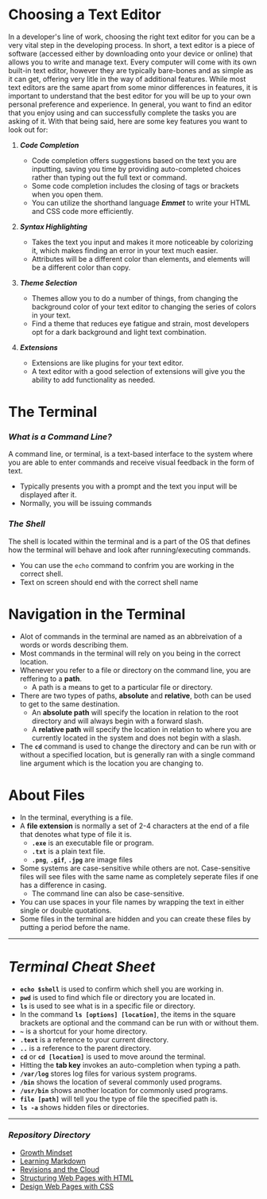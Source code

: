 # **Choosing a Text Editor**


In a developer's line of work, choosing the right text editor for you can be a very vital step in the developing process. In short, a text editor is a piece of software (accessed either by downloading onto your device or online) that allows you to write and manage text. Every computer will come with its own built-in text editor, however they are typically bare-bones and as simple as it can get, offering very litle in the way of additional features. While most text editors are the same apart from some minor differences in features, it is important to understand that the best editor for you will be up to your own personal preference and experience. In general, you want to find an editor that you enjoy using and can successfully complete the tasks you are asking of it. With that being said, here are some key features you want to look out for:

1. ***Code Completion***
    - Code completion offers suggestions based on the text you are inputting, saving you time by providing auto-completed choices rather than typing out the full text or command.
    - Some code completion includes the closing of tags or brackets when you open them.
    - You can utilize the shorthand language ***Emmet*** to write your HTML and CSS code more efficiently.

2. ***Syntax Highlighting***
    - Takes the text you input and makes it more noticeable by colorizing it, which makes finding an error in your text much easier.
    - Attributes will be a different color than elements, and elements will be a different color than copy.

3. ***Theme Selection***
    - Themes allow you to do a number of things, from changing the background color of your text editor to changing the series of colors in your text.
    - Find a theme that reduces eye fatigue and strain, most developers opt for a dark background and light text combination.

4. ***Extensions***
    - Extensions are like plugins for your text editor.
    - A text editor with a good selection of extensions will give you the ability to add functionality as needed.


# **The Terminal**


### ***What is a Command Line?***

A command line, or terminal, is a text-based interface to the system where you are able to enter commands and receive visual feedback in the form of text.
- Typically presents you with a prompt and the text you input will be displayed after it.
- Normally, you will be issuing commands

### ***The Shell***

The shell is located within the terminal and is a part of the OS that defines how the terminal will behave and look after running/executing commands.
- You can use the `echo` command to confrim you are working in the correct shell.
- Text on screen should end with the correct shell name


# **Navigation in the Terminal**


- Alot of commands in the terminal are named as an abbreivation of a words or words describing them.
- Most commands in the terminal will rely on you being in the correct location.
- Whenever you refer to a file or directory on the command line, you are reffering to a **path**.
    - A path is a means to get to a particular file or directory.
- There are two types of paths, **absolute** and **relative**, both can be used to get to the same destination.
    - An **absolute path** will specify the location in relation to the root directory and will always begin with a forward slash.
    - A **relative path** will specify the location in relation to where you are currently located in the system and does not begin with a slash.
- The **`cd`** command is used to change the directory and can be run with or without a specified location, but is generally ran with a single command line argument which is the location you are changing to.


# **About Files**


- In the terminal, everything is a file.
- A **file extension** is normally a set of 2-4 characters at the end of a file that denotes what type of file it is.
    - **`.exe`** is an executable file or program.
    - **`.txt`** is a plain text file.
    - **`.png`**, **`.gif`**, **`.jpg`** are image files
- Some systems are case-sensitive while others are not. Case-sensitive files will see files with the same name as completely seperate files if one has a difference in casing.
    - The command line can also be case-sensitive.
- You can use spaces in your file names by wrapping the text in either single or double quotations.
- Some files in the terminal are hidden and you can create these files by putting a period before the name.

*************

# *Terminal Cheat Sheet*

- **`echo $shell`** is used to confirm which shell you are working in.
- **`pwd`** is used to find which file or directory you are located in.
- **`ls`** is used to see what is in a specific file or directory.
- In the command **`ls [options] [location]`**, the items in the square brackets are optional and the command can be run with or without them.
- **`~`** is a shortcut for your home directory.
- **`.text`** is a reference to your current directory.
- **`..`** is a reference to the parent directory.
- **`cd`** or **`cd [location]`** is used to move around the terminal.
- Hitting the **tab key** invokes an auto-completion when typing a path.
- **`/var/log`** stores log files for various system programs.
- **`/bin`** shows the location of several commonly used programs.
- **`/usr/bin`** shows another location for commonly used programs.
- **`file [path]`** will tell you the type of file the specified path is.
- **`ls -a`** shows hidden files or directories.

**************

### ***Repository Directory***

- [Growth Mindset](https://burban7.github.io/Reading-Notes)
- [Learning Markdown](https://burban7.github.io/Reading-Notes/reading01-notes)
- [Revisions and the Cloud](https://burban7.github.io/Reading-Notes/reading03-notes)
- [Structuring Web Pages with HTML](https://burban7.github.io/Reading-Notes/reading04-notes)
- [Design Web Pages with CSS](https://burban7.github.io/Reading-Notes/reading05-notes)
